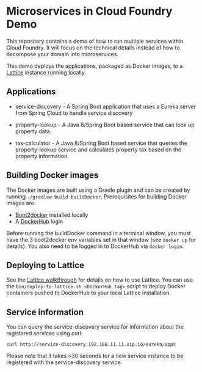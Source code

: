 # Microservices in Cloud Foundry Demo

This repository contains a demo of how to run multiple services within Cloud Foundry. It will focus on the technical details instead of how to decompose your domain into microservices.

This demo deploys the applications, packaged as Docker images,
to a [Lattice](http://lattice.cf/docs) instance running locally.

## Applications

* service-discovery - A Spring Boot application that uses a Eureka server from Spring Cloud to handle service discovery

* property-lookup - A Java 8/Spring Boot based service that can look up property data.

* tax-calculator - A Java 8/Spring Boot based service that queries the property-lookup service and calculates property tax based on the property information.


## Building Docker images

The Docker images are built using a Gradle plugin and can be created by running `./gradlew build buildDocker`.
Prerequisites for building Docker images are:

* [Boot2docker](http://boot2docker.io/) installed locally
* A [DockerHub](https://hub.docker.com/) login

Before running the buildDocker command in a terminal window, you must have the 3 boot2docker env variables
set in that window (see `docker up` for details). You also need to be logged in to DockerHub via `docker login`.

## Deploying to Lattice

See the [Lattice walkthrough](http://lattice.cf/docs/getting-started/) for details on how to use Lattice.
You can use the `bin/deploy-to-lattice.sh <DockerHub tag>` script to deploy Docker containers pushed to DockerHub to your
local Lattice installation.

## Service information

You can query the service-discovery service for information about the registered services using curl:

```
curl http://service-discovery.192.168.11.11.xip.io/eureka/apps

```

Please note that it takes ~30 seconds for a new service instance to be registered with the service-discovery
service.